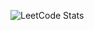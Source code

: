 ![LeetCode Stats](https://leetcard.jacoblin.cool/Azaze1l?width=1000&theme=dark&extension=heatmap&font=Noto%20Sans%20Math)
